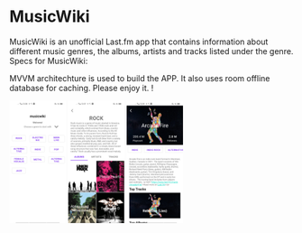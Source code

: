 # MusicWiki


MusicWiki is an unofficial Last.fm app that contains information about different music genres, the albums, artists and tracks listed under the genre.
Specs for MusicWiki:

MVVM architechture is used to build the APP. It also uses room offline database for caching. Please enjoy it. !

<img src="https://github.com/PijushManna/MusicWiki/blob/master/home.png" width="100"> <img src="https://github.com/PijushManna/MusicWiki/blob/master/rock.png" width="100"> <img src="https://github.com/PijushManna/MusicWiki/blob/master/Artists.png" width="100">



